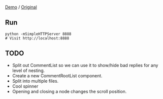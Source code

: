 [Demo](https://mking.github.io/comments) / [Original](https://imgur.com/eLpsvsR)

Run
---
```
python -mSimpleHTTPServer 8888
# Visit http://localhost:8888
```

TODO
---
- Split out CommentList so we can use it to show/hide bad replies for any level of nesting.
- Create a new CommentRootList component.
- Split into multiple files.
- Cool spinner
- Opening and closing a node changes the scroll position.
